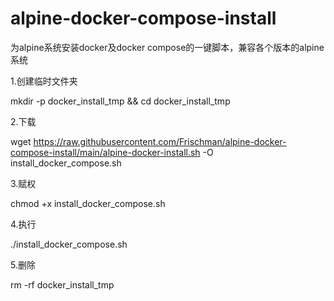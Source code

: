 # alpine-docker-compose-install
为alpine系统安装docker及docker compose的一键脚本，兼容各个版本的alpine系统

1.创建临时文件夹

mkdir -p docker_install_tmp && cd docker_install_tmp

2.下载

wget https://raw.githubusercontent.com/Frischman/alpine-docker-compose-install/main/alpine-docker-install.sh -O install_docker_compose.sh

3.赋权

chmod +x install_docker_compose.sh

4.执行

./install_docker_compose.sh

5.删除

rm -rf docker_install_tmp
